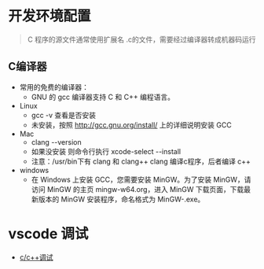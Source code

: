 # 开发环境配置
> C 程序的源文件通常使用扩展名 .c的文件，需要经过编译器转成机器码运行
## C编译器
* 常用的免费的编译器：
  - GNU 的 gcc 编译器支持 C 和 C++ 编程语言。
* Linux
  - gcc -v 查看是否安装
  - 未安装，按照 http://gcc.gnu.org/install/ 上的详细说明安装 GCC
* Mac
  - clang --version
  - 如果没安装 则命令行执行 xcode-select --install 
  - 注意：/usr/bin下有 clang 和 clang++ clang 编译c程序，后者编译 c++
* windows
  - 在 Windows 上安装 GCC，您需要安装 MinGW。为了安装 MinGW，请访问 MinGW 的主页 mingw-w64.org，进入 MinGW 下载页面，下载最新版本的 MinGW 安装程序，命名格式为 MinGW-<version>.exe。
  
# vscode 调试
* [c/c++调试](../../开发工具/vscode.md)